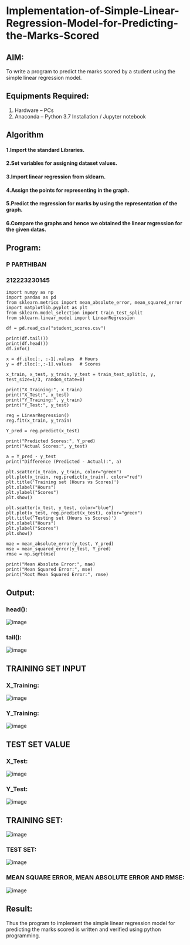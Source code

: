 # Implementation-of-Simple-Linear-Regression-Model-for-Predicting-the-Marks-Scored

## AIM:
To write a program to predict the marks scored by a student using the simple linear regression model.
## Equipments Required:
1. Hardware – PCs
2. Anaconda – Python 3.7 Installation / Jupyter notebook

## Algorithm
#### 1.Import the standard Libraries. 
#### 2.Set variables for assigning dataset values. 
#### 3.Import linear regression from sklearn. 
#### 4.Assign the points for representing in the graph. 
#### 5.Predict the regression for marks by using the representation of the graph. 
#### 6.Compare the graphs and hence we obtained the linear regression for the given datas.

## Program:

### P PARTHIBAN
### 212223230145
```
import numpy as np
import pandas as pd
from sklearn.metrics import mean_absolute_error, mean_squared_error
import matplotlib.pyplot as plt
from sklearn.model_selection import train_test_split
from sklearn.linear_model import LinearRegression

df = pd.read_csv("student_scores.csv")

print(df.tail())
print(df.head())
df.info()

x = df.iloc[:, :-1].values  # Hours
y = df.iloc[:,:-1].values   # Scores

x_train, x_test, y_train, y_test = train_test_split(x, y, test_size=1/3, random_state=0)

print("X_Training:", x_train)
print("X_Test:", x_test)
print("Y_Training:", y_train)
print("Y_Test:", y_test)

reg = LinearRegression()
reg.fit(x_train, y_train)

Y_pred = reg.predict(x_test)

print("Predicted Scores:", Y_pred)
print("Actual Scores:", y_test)

a = Y_pred - y_test
print("Difference (Predicted - Actual):", a)

plt.scatter(x_train, y_train, color="green")
plt.plot(x_train, reg.predict(x_train), color="red")
plt.title('Training set (Hours vs Scores)')
plt.xlabel("Hours")
plt.ylabel("Scores")
plt.show()

plt.scatter(x_test, y_test, color="blue")
plt.plot(x_test, reg.predict(x_test), color="green")
plt.title('Testing set (Hours vs Scores)')
plt.xlabel("Hours")
plt.ylabel("Scores")
plt.show()

mae = mean_absolute_error(y_test, Y_pred)
mse = mean_squared_error(y_test, Y_pred)
rmse = np.sqrt(mse)

print("Mean Absolute Error:", mae)
print("Mean Squared Error:", mse)
print("Root Mean Squared Error:", rmse)
```

## Output:
### head():
![image](https://github.com/user-attachments/assets/b81ff787-f053-41e4-bfcb-2db1ec6f6875)

### tail():
![image](https://github.com/user-attachments/assets/21029500-22d8-4848-b8d5-ab5b3e740dca)

## TRAINING SET INPUT
### X_Training:
![image](https://github.com/user-attachments/assets/bc9fe391-f491-4dfb-8874-f3f4235c1c65)

### Y_Training:
![image](https://github.com/user-attachments/assets/348305d5-b7cb-42cb-808e-5a8dd533df5e)

## TEST SET VALUE
### X_Test:
![image](https://github.com/user-attachments/assets/8f0f9121-22b4-4e0d-8f9c-193fe427f647)

### Y_Test:
![image](https://github.com/user-attachments/assets/65ac43d6-870e-4095-81e1-bc1afe7f7cc1)

## TRAINING SET:
![image](https://github.com/user-attachments/assets/bd377bd1-b2f6-4bbd-9d47-9cbd7e0c290c)


### TEST SET:
![image](https://github.com/user-attachments/assets/b1e3213a-2cc7-4e30-add5-9df89fe5c10c)

### MEAN SQUARE ERROR, MEAN ABSOLUTE ERROR AND RMSE:
![image](https://github.com/user-attachments/assets/1ebdbc49-3515-48c3-951f-8c662ebfa198)



## Result:
Thus the program to implement the simple linear regression model for predicting the marks scored is written and verified using python programming.
